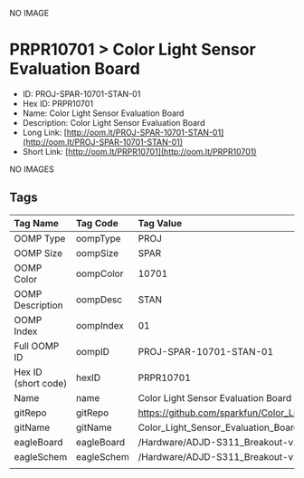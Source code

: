 


  
NO IMAGE  
# PRPR10701 > Color Light Sensor Evaluation Board

- ID: PROJ-SPAR-10701-STAN-01
- Hex ID: PRPR10701
- Name: Color Light Sensor Evaluation Board
- Description: Color Light Sensor Evaluation Board
- Long Link: [http://oom.lt/PROJ-SPAR-10701-STAN-01](http://oom.lt/PROJ-SPAR-10701-STAN-01)
- Short Link: [http://oom.lt/PRPR10701](http://oom.lt/PRPR10701)
  
NO IMAGES  
## Tags
  

|Tag Name|Tag Code|Tag Value|
| :--- | :--- | :--- |
|OOMP Type|oompType|PROJ|
|OOMP Size|oompSize|SPAR|
|OOMP Color|oompColor|10701|
|OOMP Description|oompDesc|STAN|
|OOMP Index|oompIndex|01|
|Full OOMP ID|oompID|PROJ-SPAR-10701-STAN-01|
|Hex ID (short code)|hexID|PRPR10701|
|Name|name|Color Light Sensor Evaluation Board|
|gitRepo|gitRepo|https://github.com/sparkfun/Color_Light_Sensor_Evaluation_Board|
|gitName|gitName|Color_Light_Sensor_Evaluation_Board|
|eagleBoard|eagleBoard|/Hardware/ADJD-S311_Breakout-v10.brd|
|eagleSchem|eagleSchem|/Hardware/ADJD-S311_Breakout-v10.sch|
||||
